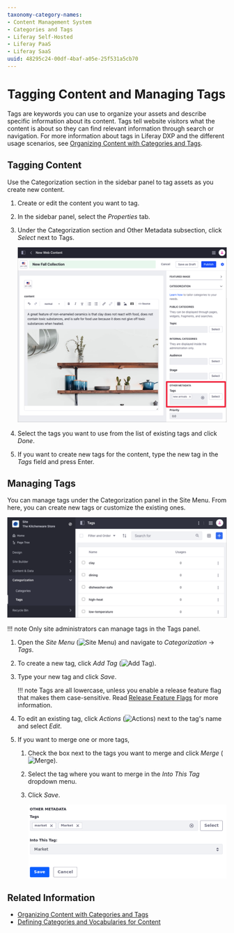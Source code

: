 ```yaml
---
taxonomy-category-names:
- Content Management System
- Categories and Tags
- Liferay Self-Hosted
- Liferay PaaS
- Liferay SaaS
uuid: 48295c24-00df-4baf-a05e-25f531a5cb70
---
```

# Tagging Content and Managing Tags

Tags are keywords you can use to organize your assets and describe specific information about its content. Tags tell website visitors what the content is about so they can find relevant information through search or navigation. For more information about tags in Liferay DXP and the different usage scenarios, see [Organizing Content with Categories and Tags](./organizing-content-with-categories-and-tags.md).

## Tagging Content

Use the Categorization section in the sidebar panel to tag assets as you create new content.

1. Create or edit the content you want to tag.
1. In the sidebar panel, select the *Properties* tab.
1. Under the Categorization section and Other Metadata subsection, click *Select* next to Tags.

    ![Access the tagging options under the categorization section of the sidebar panel.](./tagging-content-and-managing-tags/images/01.png)

1. Select the tags you want to use from the list of existing tags and click *Done*.
1. If you want to create new tags for the content, type the new tag in the *Tags* field and press Enter.

## Managing Tags

You can manage tags under the Categorization panel in the Site Menu. From here, you can create new tags or customize the existing ones.

![Managing tags is in the Site Menu.](./tagging-content-and-managing-tags/images/02.png)

!!! note
Only site administrators can manage tags in the Tags panel.

1. Open the *Site Menu* (![Site Menu](../../images/icon-product-menu.png)) and navigate to *Categorization* &rarr; *Tags*.
1. To create a new tag, click *Add Tag* (![Add Tag](./../../images/icon-add.png)).
1. Type your new tag and click *Save*.

   !!! note
       Tags are all lowercase, unless you enable a release feature flag that makes them case-sensitive.
       Read [Release Feature Flags](../../system-administration/configuring-liferay/feature-flags.md#release-feature-flags) for more information.

1. To edit an existing tag, click *Actions* (![Actions](./../../images/icon-actions.png)) next to the tag's name and select *Edit*.

1. If you want to merge one or more tags,

    1. Check the box next to the tags you want to merge and click *Merge* (![Merge](../../images/icon-merge.png)).
    1. Select the tag where you want to merge in the *Into This Tag* dropdown menu.
    1. Click *Save*.

       ![You can merge two or more tags into a single one](./tagging-content-and-managing-tags/images/03.png)

## Related Information

- [Organizing Content with Categories and Tags](./organizing-content-with-categories-and-tags.md)
- [Defining Categories and Vocabularies for Content](./defining-categories-and-vocabularies-for-content.md)
